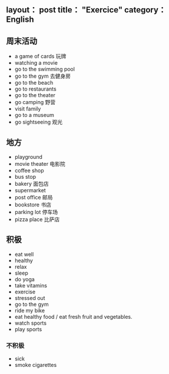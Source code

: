 layout： post
title： "Exercice"
category： English
---

## 周末活动

- a game of cards 玩牌
- watching a movie
- go to the swimming pool
- go to the gym 去健身房
- go to the beach
- go to restaurants
- go to the theater
- go camping 野营
- visit family
- go to a museum
- go sightseeing 观光

## 地方

- playground
- movie theater 电影院
- coffee shop
- bus stop
- bakery 面包店
- supermarket
- post office 邮局
- bookstore 书店
- parking lot 停车场
- pizza place 比萨店

## 积极

- eat well     
- healthy     
- relax     
- sleep     
- do yoga     
- take vitamins     
- exercise     
- stressed out
- go to the gym
- ride my bike
- eat healthy food / eat fresh fruit and vegetables.
- watch sports
- play sports

### 不积极

- sick  
- smoke cigarettes
